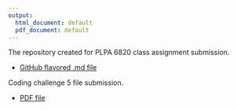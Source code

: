 ```yaml
---
output:
  html_document: default
  pdf_document: default
---
```

The repository created for PLPA 6820 class assignment submission.

- [GitHub flavored .md file](Assignments/CodingChallenge4/R-Markdown-Coding-Challenge.md)

Coding challenge 5 file submission. 

- [PDF file](Assignments/CodingChallenge5/CodingChallenge_DataWrangling.docx)
